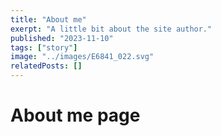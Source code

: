 ```yaml
---
title: "About me"
exerpt: "A little bit about the site author."
published: "2023-11-10"
tags: ["story"]
image: "../images/E6841_022.svg"
relatedPosts: []
---
```


# About me page
